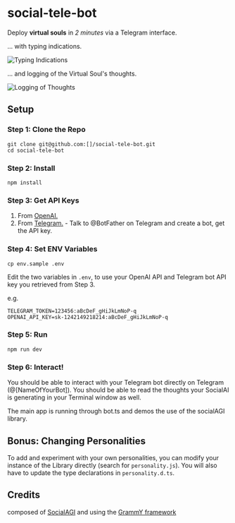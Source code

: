 # social-tele-bot

Deploy **virtual souls** in _2 minutes_ via a Telegram interface.

... with typing indications.

![Typing Indications]()

... and logging of the Virtual Soul's thoughts.

![Logging of Thoughts]()



## Setup

### Step 1: Clone the Repo
```
git clone git@github.com:[]/social-tele-bot.git
cd social-tele-bot
```

### Step 2: Install

```
npm install
```

### Step 3: Get API Keys

1. From [OpenAI.](https://platform.openai.com/account/api-keys)
2. From [Telegram.](https://medium.com/geekculture/generate-telegram-token-for-bot-api-d26faf9bf064) - Talk to @BotFather on Telegram and create a bot, get the API key.

### Step 4: Set ENV Variables

```
cp env.sample .env
```

Edit the two variables in `.env`, to use your OpenAI API and Telegram bot API key you retrieved from Step 3.

e.g.
```
TELEGRAM_TOKEN=123456:aBcDeF_gHiJkLmNoP-q
OPENAI_API_KEY=sk-1242149218214:aBcDeF_gHiJkLmNoP-q
```

### Step 5: Run
```
npm run dev
```

### Step 6: Interact!

You should be able to interact with your Telegram bot directly on Telegram (@[NameOfYourBot]). You should be able to read the thoughts your SocialAI is generating in your Terminal window as well.

The main app is running through bot.ts and demos the use of the socialAGI library.

## Bonus: Changing Personalities

To add and experiment with your own personalities, you can modify your instance of the Library directly (search for `personality.js`). You will also have to update the type declarations in `personality.d.ts`.

## Credits
composed of [SocialAGI](https://github.com/opensouls/SocialAGI)
and using the [GrammY framework](https://grammy.dev)

